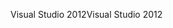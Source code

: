 <span data-ttu-id="757e1-101">Visual Studio 2012</span><span class="sxs-lookup"><span data-stu-id="757e1-101">Visual Studio 2012</span></span>